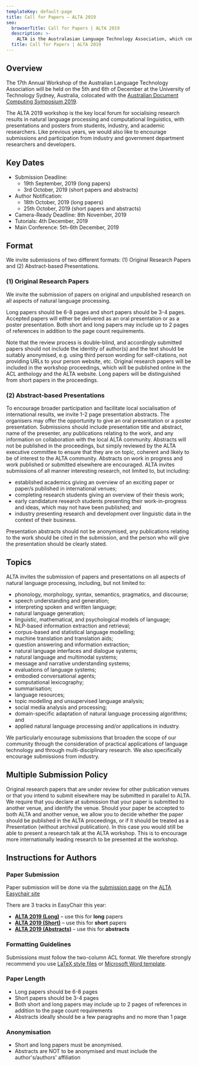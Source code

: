 ```yaml
---
templateKey: default-page
title: Call for Papers – ALTA 2019
seo:
  browserTitle: Call for Papers | ALTA 2019
  description: >-
    ALTA is the Australasian Language Technology Association, which connects NLP researchers around Australia and New Zealand. On of the primary purposes of ALTA is organise the ALTA Workshop – the premier workshop in Australasia for sharing research in Natural Language Processing and Computational Lingustics. Submissions from students, academics and industry researchers are welcome.
  title: Call for Papers | ALTA 2019
---
```


## Overview

The 17th Annual Workshop of the Australian Language Technology Association will be held on the 5th and 6th of December at the University of Technology Sydney, Australia, colocated with the [Australian Document Computing Symposium 2019](http://adcs-conference.org/).

The ALTA 2019 workshop is the key local forum for socialising research results in natural language processing and computational linguistics, with presentations and posters from students, industry, and academic researchers. Like previous years, we would also like to encourage submissions and participation from industry and government department researchers and developers. 


## Key Dates

 - Submission Deadline:    
	 - 19th September, 2019 (long papers)
	 - 3rd October, 2019 (short papers and abstracts)
 - Author Notification:    
	 - 18th October, 2019 (long papers)
	 - 25th October, 2019 (short papers and abstracts)
 - Camera-Ready Deadline:  8th November, 2019
 - Tutorials:              4th December, 2019
 - Main Conference:        5th-6th December, 2019


## Format
We invite submissions of two different formats: (1) Original Research Papers and (2) Abstract-based Presentations.

### (1) Original Research Papers

We invite the submission of papers on original and unpublished research on all aspects of natural language processing.

Long papers should be 6-8 pages and short papers should be 3-4 pages. Accepted papers will either be delivered as an oral presentation or as a poster presentation. Both short and long papers may include up to 2 pages of references in addition to the page count requirements.

Note that the review process is double-blind, and accordingly submitted papers should not include the identity of author(s) and the text should be suitably anonymised, e.g. using third person wording for self-citations, not providing URLs to your person website, etc. Original research papers will be included in the workshop proceedings, which will be published online in the ACL anthology and the ALTA website. Long papers will be distinguished from short papers in the proceedings.

### (2) Abstract-based Presentations

To encourage broader participation and facilitate local socialisation of international results, we invite 1-2 page presentation abstracts. The organisers may offer the opportunity to give an oral presentation or a poster presentation. Submissions should include presentation title and abstract, name of the presenter, any publications relating to the work, and any information on collaboration with the local ALTA community. Abstracts will not be published in the proceedings, but simply reviewed by the ALTA executive committee to ensure that they are on topic, coherent and likely to be of interest to the ALTA community. Abstracts on work in progress and work published or submitted elsewhere are encouraged. ALTA invites submissions of all manner interesting research, not limited to, but including:

- established academics giving an overview of an exciting paper or paper/s published in international venues;
- completing research students giving an overview of their thesis work;
- early candidature research students presenting their work-in-progress and ideas, which may not have been published; and
- industry presenting research and development over linguistic data in the context of their business.

Presentation abstracts should not be anonymised, any publications relating to the work should be cited in the submission, and the person who will give the presentation should be clearly stated.


## Topics

ALTA invites the submission of papers and presentations on all aspects of natural language processing, including, but not limited to:

- phonology, morphology, syntax, semantics, pragmatics, and discourse;
- speech understanding and generation;
- interpreting spoken and written language;
- natural language generation;
- linguistic, mathematical, and psychological models of language;
- NLP-based information extraction and retrieval;
- corpus-based and statistical language modelling;
- machine translation and translation aids;
- question answering and information extraction;
- natural language interfaces and dialogue systems;
- natural language and multimodal systems;
- message and narrative understanding systems;
- evaluations of language systems;
- embodied conversational agents;
- computational lexicography;
- summarisation;
- language resources;
- topic modelling and unsupervised language analysis;
- social media analysis and processing;
- domain-specific adaptation of natural language processing algorithms; and
- applied natural language processing and/or applications in industry.

We particularly encourage submissions that broaden the scope of our community through the consideration of practical applications of language technology and through multi-disciplinary research. We also specifically encourage submissions from industry.


## Multiple Submission Policy

Original research papers that are under review for other publication venues or that you intend to submit elsewhere may be submitted in parallel to ALTA. We require that you declare at submission that your paper is submitted to another venue, and identify the venue. Should your paper be accepted to both ALTA and another venue, we allow you to decide whether the paper should be published in the ALTA proceedings, or if it should be treated as a Presentation (without archival publication). In this case you would still be able to present a research talk at the ALTA workshop. This is to encourage more internationally leading research to be presented at the workshop.

<h2 id="instructions-for-authors">Instructions for Authors</h2>

### Paper Submission

Paper submission will be done via the [submission page](https://easychair.org/conferences/submission_new?a=23164716) on the [ALTA Easychair site](https://easychair.org/my/conference?conf=alta2019)

There are 3 tracks in EasyChair this year:
  - **[ALTA 2019 (Long)](https://easychair.org/conferences/submission_track?track=244798&a=23164716)** – use this for **long** papers
  - **[ALTA 2019 (Short)](https://easychair.org/conferences/submission_track?track=247138&a=23164716)** – use this for **short** papers
  - **[ALTA 2019 (Abstracts)](https://easychair.org/conferences/submission_track?track=247139&a=23164716)** – use this for **abstracts**


### Formatting Guidelines

Submissions must follow the two-column ACL format. We therefore strongly recommend you use [LaTeX style files](/files/acl2019-latex.zip) or [Microsoft Word template](/files/acl2019-word.zip).

### Paper Length

  - Long papers should be 6-8 pages
  - Short papers should be 3-4 pages
  - Both short and long papers may include up to 2 pages of references in addition to the page count requirements
  - Abstracts ideally should be a few paragraphs and no more than 1 page

### Anonymisation

  - Short and long papers must be anonymised.
  - Abstracts are NOT to be anonymised and must include the author's/authors' affiliation